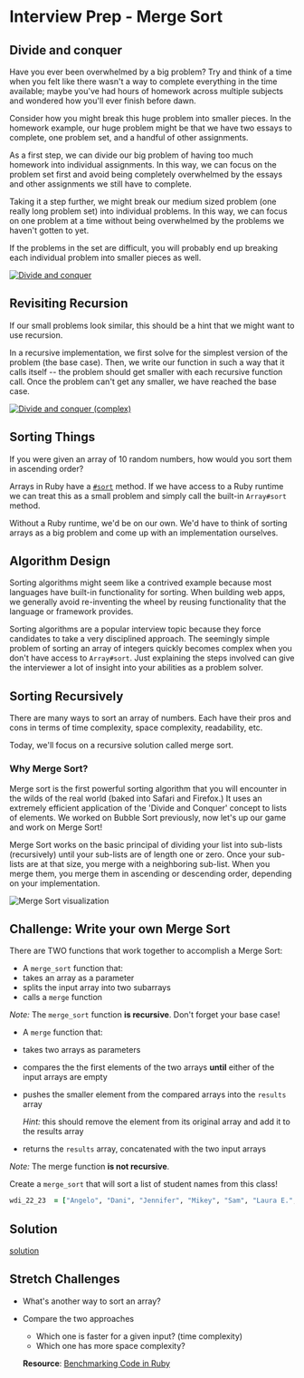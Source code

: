 # Interview Prep - Merge Sort

## Divide and conquer

Have you ever been overwhelmed by a big problem? Try and think of a time when you felt like there wasn't a way to complete everything in the time available; maybe you've had hours of homework across multiple subjects and wondered how you'll ever finish before dawn.

Consider how you might break this huge problem into smaller pieces. In the homework example, our huge problem might be that we have two essays to complete, one problem set, and a handful of other assignments.

As a first step, we can divide our big problem of having too much homework into individual assignments. In this way, we can focus on the problem set first and avoid being completely overwhelmed by the essays and other assignments we still have to complete.

Taking it a step further, we might break our medium sized problem (one really long problem set) into individual problems. In this way, we can focus on one problem at a time without being overwhelmed by the problems we haven't gotten to yet.

If the problems in the set are difficult, you will probably end up breaking each individual problem into smaller pieces as well.

[![Divide and conquer](https://s3.amazonaws.com/ka-cs-algorithms/divide_conquer_1_step.png)](https://www.khanacademy.org/computing/computer-science/algorithms/merge-sort/a/divide-and-conquer-algorithms)

## Revisiting Recursion

If our small problems look similar, this should be a hint that we might want to use recursion.

In a recursive implementation, we first solve for the simplest version of the problem (the base case). Then, we write our function in such a way that it calls itself -- the problem should get smaller with each recursive function call. Once the problem can't get any smaller, we have reached the base case.

[![Divide and conquer (complex)](https://s3.amazonaws.com/ka-cs-algorithms/divide_conquer_3_steps.png)](https://www.khanacademy.org/computing/computer-science/algorithms/merge-sort/a/divide-and-conquer-algorithms)

## Sorting Things

If you were given an array of 10 random numbers, how would you sort them in ascending order?

Arrays in Ruby have a [`#sort`](http://ruby-doc.org/core-2.2.0/Array.html#method-i-sort) method. If we have access to a Ruby runtime we can treat this as a small problem and simply call the built-in `Array#sort` method.

Without a Ruby runtime, we'd be on our own. We'd have to think of sorting arrays as a big problem and come up with an implementation ourselves.

## Algorithm Design

Sorting algorithms might seem like a contrived example because most languages have built-in functionality for sorting. When building web apps, we generally avoid re-inventing the wheel by reusing functionality that the language or framework provides.

Sorting algorithms are a popular interview topic because they force candidates to take a very disciplined approach. The seemingly simple problem of sorting an array of integers quickly becomes complex when you don't have access to `Array#sort`. Just explaining the steps involved can give the interviewer a lot of insight into your abilities as a problem solver.

## Sorting Recursively

There are many ways to sort an array of numbers. Each have their pros and cons in terms of time complexity, space complexity, readability, etc.

Today, we'll focus on a recursive solution called merge sort.

### Why Merge Sort?
Merge sort is the first powerful sorting algorithm that you will encounter in the wilds of the real world (baked into Safari and Firefox.)  It uses an extremely efficient application of the 'Divide and Conquer' concept to lists of elements.  We worked on Bubble Sort previously, now let's up our game and work on Merge Sort!

Merge Sort works on the basic principal of dividing your list into sub-lists (recursively) until your sub-lists are of length one or zero.  Once your sub-lists are at that size, you merge with a neighboring sub-list.  When you merge them, you merge them in ascending or descending order, depending on your implementation.  

![Merge Sort visualization](https://webdocs.cs.ualberta.ca/~holte/T26/Lecture6Fig6.gif)


## Challenge: Write your own Merge Sort

There are TWO functions that work together to accomplish a Merge Sort:

-  A `merge_sort` function that:
  - takes an array as a parameter
  - splits the input array into two subarrays
  - calls a `merge` function  

*Note:* The `merge_sort` function **is recursive**. Don't forget your base case!

-  A `merge` function that:
  - takes two arrays as parameters
  - compares the the first elements of the two arrays **until** either of the input arrays are empty
  - pushes the smaller element from the compared arrays into the `results` array

    *Hint:* this should remove the element from its original array and add it to the results array
  - returns the `results` array, concatenated with the two input arrays

*Note:* The merge function **is not recursive**.

Create a `merge_sort` that will sort a list of student names from this class!

```ruby
wdi_22_23  = ["Angelo", "Dani", "Jennifer", "Mikey", "Sam", "Laura E.", "Chris", "Margaux", "Uriel", "Josh", "Francesca", "Racha", "Brian", "Jamey", "Laura b.", "Riley", "Matt", "Ling", "Annie", "John", "Meredith", "Breana", "Michael", "Brendan", "Vince", "Emily A.", "Jeehye", "Emily K.", "Jorge", "Eric", "Natasha", "Scot", "Zain", "Isom", "Noel", "Roy"]
```

## Solution
[solution](./merge_sort.rb)


## Stretch Challenges

  - What's another way to sort an array?
  - Compare the two approaches
    - Which one is faster for a given input? (time complexity)
    - Which one has more space complexity?

    **Resource**: [Benchmarking Code in Ruby](http://rubylearning.com/blog/2013/06/19/how-do-i-benchmark-ruby-code/)
